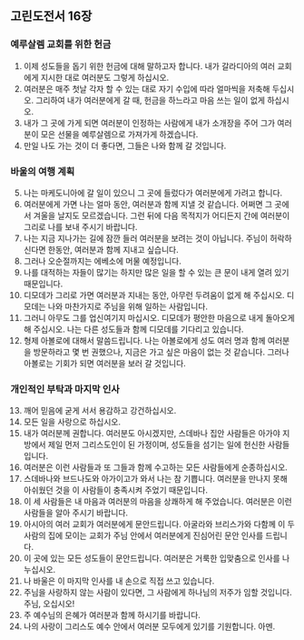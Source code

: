 ## 고린도전서 16장

### 예루살렘 교회를 위한 헌금
1. 이제 성도들을 돕기 위한 헌금에 대해 말하고자 합니다. 내가 갈라디아의 여러 교회에게 지시한 대로 여러분도 그렇게 하십시오.
2. 여러분은 매주 첫날 각자 할 수 있는 대로 자기 수입에 따라 얼마씩을 저축해 두십시오. 그리하여 내가 여러분에게 갈 때, 헌금을 하느라고 마음 쓰는 일이 없게 하십시오.
3. 내가 그 곳에 가게 되면 여러분이 인정하는 사람에게 내가 소개장을 주어 그가 여러분이 모은 선물을 예루살렘으로 가져가게 하겠습니다.
4. 만일 나도 가는 것이 더 좋다면, 그들은 나와 함께 갈 것입니다.
### 바울의 여행 계획
5. 나는 마케도니아에 갈 일이 있으니 그 곳에 들렀다가 여러분에게 가려고 합니다.
6. 여러분에게 가면 나는 얼마 동안, 여러분과 함께 지낼 것 같습니다. 어쩌면 그 곳에서 겨울을 날지도 모르겠습니다. 그런 뒤에 다음 목적지가 어디든지 간에 여러분이 그리로 나를 보내 주시기 바랍니다.
7. 나는 지금 지나가는 길에 잠깐 들러 여러분을 보려는 것이 아닙니다. 주님이 허락하신다면 한동안, 여러분과 함께 지내고 싶습니다.
8. 그러나 오순절까지는 에베소에 머물 예정입니다.
9. 나를 대적하는 자들이 많기는 하지만 많은 일을 할 수 있는 큰 문이 내게 열려 있기 때문입니다.
10. 디모데가 그리로 가면 여러분과 지내는 동안, 아무런 두려움이 없게 해 주십시오. 디모데는 나와 마찬가지로 주님을 위해 일하는 사람입니다.
11. 그러니 아무도 그를 업신여기지 마십시오. 디모데가 평안한 마음으로 내게 돌아오게 해 주십시오. 나는 다른 성도들과 함께 디모데를 기다리고 있습니다.
12. 형제 아볼로에 대해서 말씀드립니다. 나는 아볼로에게 성도 여러 명과 함께 여러분을 방문하라고 몇 번 권했으나, 지금은 가고 싶은 마음이 없는 것 같습니다. 그러나 아볼로는 기회가 되면 여러분을 보러 갈 것입니다.
### 개인적인 부탁과 마지막 인사
13. 깨어 믿음에 굳게 서서 용감하고 강건하십시오.
14. 모든 일을 사랑으로 하십시오.
15. 내가 여러분께 권합니다. 여러분도 아시겠지만, 스데바나 집안 사람들은 아가야 지방에서 제일 먼저 그리스도인이 된 가정이며, 성도들을 섬기는 일에 헌신한 사람들입니다.
16. 여러분은 이런 사람들과 또 그들과 함께 수고하는 모든 사람들에게 순종하십시오.
17. 스데바나와 브드나도와 아가이고가 와서 나는 참 기쁩니다. 여러분을 만나지 못해 아쉬웠던 것을 이 사람들이 충족시켜 주었기 때문입니다.
18. 이 세 사람들은 내 마음과 여러분의 마음을 상쾌하게 해 주었습니다. 여러분은 이런 사람들을 알아 주시기 바랍니다.
19. 아시아의 여러 교회가 여러분에게 문안드립니다. 아굴라와 브리스가와 다함께 이 두 사람의 집에 모이는 교회가 주님 안에서 여러분에게 진심어린 문안 인사를 드립니다.
20. 이 곳에 있는 모든 성도들이 문안드립니다. 여러분은 거룩한 입맞춤으로 인사를 나누십시오.
21. 나 바울은 이 마지막 인사를 내 손으로 직접 쓰고 있습니다.
22. 주님을 사랑하지 않는 사람이 있다면, 그 사람에게 하나님의 저주가 임할 것입니다. 주님, 오십시오!
23. 주 예수님의 은혜가 여러분과 함께 하시기를 바랍니다.
24. 나의 사랑이 그리스도 예수 안에서 여러분 모두에게 있기를 기원합니다. 아멘.